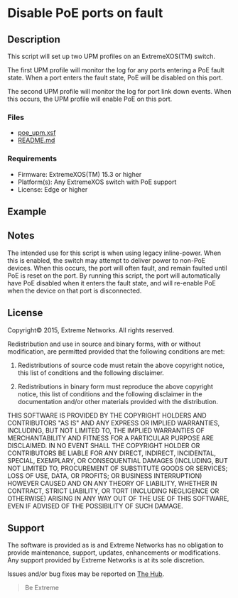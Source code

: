 # Disable PoE ports on fault

## Description
This script will set up two UPM profiles on an ExtremeXOS(TM) switch.

The first UPM profile will monitor the log for any ports entering a PoE fault state. When a port enters the fault state, PoE will be disabled on this port.

The second UPM profile will monitor the log for port link down events. When this occurs, the UPM profile will enable PoE on this port.

### Files
* [poe_upm.xsf](poe_upm.xsf)
* [README.md](README.md)

### Requirements
* Firmware: ExtremeXOS(TM) 15.3 or higher
* Platform(s): Any ExtremeXOS switch with PoE support
* License: Edge or higher

## Example

## Notes

The intended use for this script is when using legacy inline-power. When this is enabled, the switch may attempt to deliver power to non-PoE devices. When this occurs, the port will often fault, and remain faulted until PoE is reset on the port. By running this script, the port will automatically have PoE disabled when it enters the fault state, and will re-enable PoE when the device on that port is disconnected.

## License
Copyright© 2015, Extreme Networks.  All rights reserved.

Redistribution and use in source and binary forms, with or without modification,
are permitted provided that the following conditions are met:

1. Redistributions of source code must retain the above copyright notice, this
list of conditions and the following disclaimer.

2. Redistributions in binary form must reproduce the above copyright notice,
this list of conditions and the following disclaimer in the documentation
and/or other materials provided with the distribution.

THIS SOFTWARE IS PROVIDED BY THE COPYRIGHT HOLDERS AND CONTRIBUTORS "AS IS" AND
ANY EXPRESS OR IMPLIED WARRANTIES, INCLUDING, BUT NOT LIMITED TO, THE IMPLIED
WARRANTIES OF MERCHANTABILITY AND FITNESS FOR A PARTICULAR PURPOSE ARE
DISCLAIMED. IN NO EVENT SHALL THE COPYRIGHT HOLDER OR CONTRIBUTORS BE LIABLE
FOR ANY DIRECT, INDIRECT, INCIDENTAL, SPECIAL, EXEMPLARY, OR CONSEQUENTIAL
DAMAGES (INCLUDING, BUT NOT LIMITED TO, PROCUREMENT OF SUBSTITUTE GOODS OR
SERVICES; LOSS OF USE, DATA, OR PROFITS; OR BUSINESS INTERRUPTION) HOWEVER
CAUSED AND ON ANY THEORY OF LIABILITY, WHETHER IN CONTRACT, STRICT LIABILITY,
OR TORT (INCLUDING NEGLIGENCE OR OTHERWISE) ARISING IN ANY WAY OUT OF THE USE
OF THIS SOFTWARE, EVEN IF ADVISED OF THE POSSIBILITY OF SUCH DAMAGE.

## Support
The software is provided as is and Extreme Networks has no obligation to provide
maintenance, support, updates, enhancements or modifications.
Any support provided by Extreme Networks is at its sole discretion.

Issues and/or bug fixes may be reported on [The Hub](https://community.extremenetworks.com/extreme).

>Be Extreme
